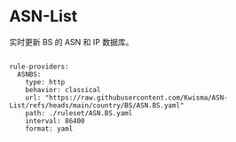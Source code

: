 
# ASN-List

实时更新 BS 的 ASN 和 IP 数据库。

<pre><code class="language-javascript">
rule-providers:
  ASNBS:
    type: http
    behavior: classical
    url: "https://raw.githubusercontent.com/Kwisma/ASN-List/refs/heads/main/country/BS/ASN.BS.yaml"
    path: ./ruleset/ASN.BS.yaml
    interval: 86400
    format: yaml
</code></pre>